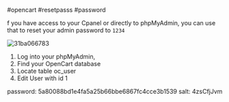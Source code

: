 
#opencart #resetpasss #password

f you have access to your Cpanel or directly to phpMyAdmin, you can use that to reset your admin password to `1234`

![31ba066783](https://images.ctfassets.net/y0pl820h0ckt/71ikcnzhmjR1HqQIajczeS/60de155fdb914faab14ff50a9333406d/31ba066783.jpg)

1.  Log into your phpMyAdmin,
2.  Find your OpenCart database
3.  Locate table oc_user
4.  Edit User with id 1

password: 5a80088bd1e4fa5a25b66bbe6867fc4cce3b1539 salt: 4zsCfjJvm